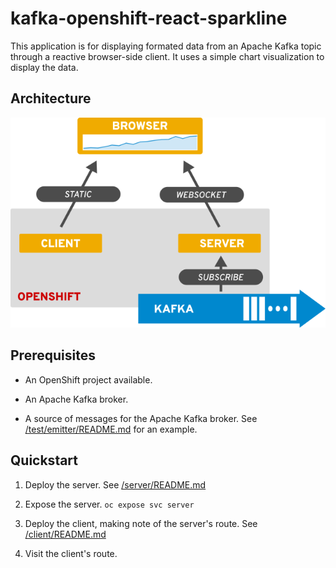 # kafka-openshift-react-sparkline

This application is for displaying formated data from an Apache Kafka topic
through a reactive browser-side client. It uses a simple chart visualization
to display the data.

## Architecture

![application architecture](docs/architecture.png)

## Prerequisites

* An OpenShift project available.

* An Apache Kafka broker.

* A source of messages for the Apache Kafka broker. See
  [/test/emitter/README.md](test/emitter/README.md) for an example.

## Quickstart

1. Deploy the server. See [/server/README.md](server/README.md)

1. Expose the server. `oc expose svc server`

1. Deploy the client, making note of the server's route. See [/client/README.md](client/README.md)

1. Visit the client's route.
